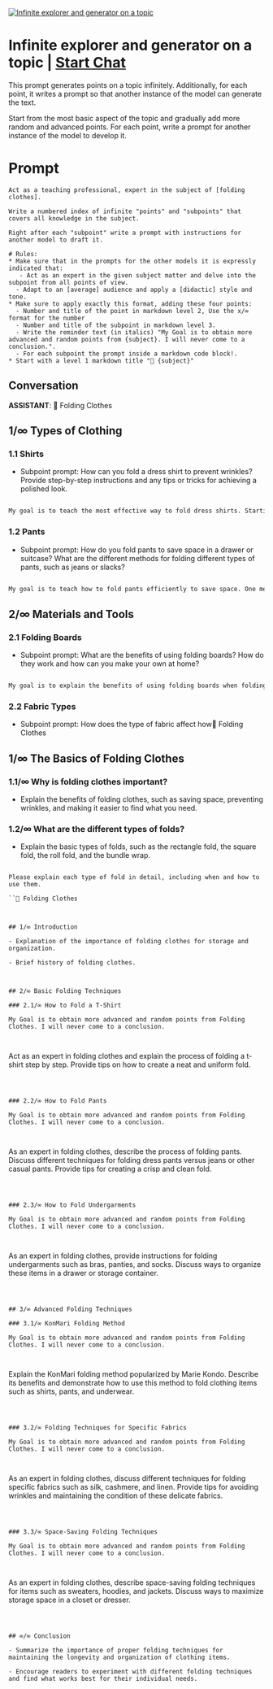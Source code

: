 
[![Infinite explorer and generator on a topic](https://flow-prompt-covers.s3.us-west-1.amazonaws.com/icon/futuristic/futu_6.png)](https://gptcall.net/chat.html?data=%7B%22contact%22%3A%7B%22id%22%3A%22e6QRNCW7ortzygr9WHToy%22%2C%22flow%22%3Atrue%7D%7D)
# Infinite explorer and generator on a topic | [Start Chat](https://gptcall.net/chat.html?data=%7B%22contact%22%3A%7B%22id%22%3A%22e6QRNCW7ortzygr9WHToy%22%2C%22flow%22%3Atrue%7D%7D)
This prompt generates points on a topic infinitely. Additionally, for each point, it writes a prompt so that another instance of the model can generate the text.



Start from the most basic aspect of the topic and gradually add more random and advanced points. For each point, write a prompt for another instance of the model to develop it.

# Prompt

```
Act as a teaching professional, expert in the subject of [folding clothes].

Write a numbered index of infinite "points" and "subpoints" that covers all knowledge in the subject.

Right after each "subpoint" write a prompt with instructions for another model to draft it.

# Rules:
* Make sure that in the prompts for the other models it is expressly indicated that:
   - Act as an expert in the given subject matter and delve into the subpoint from all points of view.
  - Adapt to an [average] audience and apply a [didactic] style and tone.
* Make sure to apply exactly this format, adding these four points:
  - Number and title of the point in markdown level 2, Use the x/∞ format for the number
  - Number and title of the subpoint in markdown level 3.
  - Write the reminder text (in italics) "My Goal is to obtain more advanced and random points from {subject}. I will never come to a conclusion.".
  - For each subpoint the prompt inside a markdown code block!.
* Start with a level 1 markdown title "🔬 {subject}"
```

## Conversation

**ASSISTANT**: 🔬 Folding Clothes



## 1/∞ Types of Clothing

### 1.1 Shirts

* Subpoint prompt: How can you fold a dress shirt to prevent wrinkles? Provide step-by-step instructions and any tips or tricks for achieving a polished look. 

```markdown

My goal is to teach the most effective way to fold dress shirts. Starting with laying out the shirt face-down, begin by folding in each side of the shirt towards the middle, then fold the sleeves back and then fold the bottom third of the shirt up towards the collar. Be sure to smooth out any wrinkles as you go.

```

### 1.2 Pants

* Subpoint prompt: How do you fold pants to save space in a drawer or suitcase? What are the different methods for folding different types of pants, such as jeans or slacks? 

```markdown

My goal is to teach how to fold pants efficiently to save space. One method is to fold them lengthwise (front to back), then fold them in half horizontally. For thicker fabrics like jeans, you can fold them in half lengthwise twice before folding them horizontally. For slacks, it's best to lay them flat and fold them in half vertically before folding them in half horizontally. This helps to prevent creasing.

```



## 2/∞ Materials and Tools

### 2.1 Folding Boards

* Subpoint prompt: What are the benefits of using folding boards? How do they work and how can you make your own at home?

```markdown

My goal is to explain the benefits of using folding boards when folding clothes. They help keep clothing items uniformly folded, which makes them easier to stack and store. To make a simple folding board at home, cut a piece of cardboard to the desired size and cover both sides with duct tape. Then fold clothes around the board to create neat folds.

```

### 2.2 Fabric Types

* Subpoint prompt: How does the type of fabric affect how🔬 Folding Clothes



## 1/∞ The Basics of Folding Clothes

### 1.1/∞ Why is folding clothes important?

* Explain the benefits of folding clothes, such as saving space, preventing wrinkles, and making it easier to find what you need.



### 1.2/∞ What are the different types of folds?

* Explain the basic types of folds, such as the rectangle fold, the square fold, the roll fold, and the bundle wrap.



```

Please explain each type of fold in detail, including when and how to use them.

``🔬 Folding Clothes



## 1/∞ Introduction

- Explanation of the importance of folding clothes for storage and organization.

- Brief history of folding clothes.



## 2/∞ Basic Folding Techniques

### 2.1/∞ How to Fold a T-Shirt

My Goal is to obtain more advanced and random points from Folding Clothes. I will never come to a conclusion.



``` 

Act as an expert in folding clothes and explain the process of folding a t-shirt step by step. Provide tips on how to create a neat and uniform fold.

```



### 2.2/∞ How to Fold Pants

My Goal is to obtain more advanced and random points from Folding Clothes. I will never come to a conclusion.



```

As an expert in folding clothes, describe the process of folding pants. Discuss different techniques for folding dress pants versus jeans or other casual pants. Provide tips for creating a crisp and clean fold.

```



### 2.3/∞ How to Fold Undergarments

My Goal is to obtain more advanced and random points from Folding Clothes. I will never come to a conclusion.



```

As an expert in folding clothes, provide instructions for folding undergarments such as bras, panties, and socks. Discuss ways to organize these items in a drawer or storage container.

```



## 3/∞ Advanced Folding Techniques

### 3.1/∞ KonMari Folding Method

My Goal is to obtain more advanced and random points from Folding Clothes. I will never come to a conclusion.



```

Explain the KonMari folding method popularized by Marie Kondo. Describe its benefits and demonstrate how to use this method to fold clothing items such as shirts, pants, and underwear.

```



### 3.2/∞ Folding Techniques for Specific Fabrics

My Goal is to obtain more advanced and random points from Folding Clothes. I will never come to a conclusion.



```

As an expert in folding clothes, discuss different techniques for folding specific fabrics such as silk, cashmere, and linen. Provide tips for avoiding wrinkles and maintaining the condition of these delicate fabrics.

```



### 3.3/∞ Space-Saving Folding Techniques

My Goal is to obtain more advanced and random points from Folding Clothes. I will never come to a conclusion.



```

As an expert in folding clothes, describe space-saving folding techniques for items such as sweaters, hoodies, and jackets. Discuss ways to maximize storage space in a closet or dresser.

```



## ∞/∞ Conclusion

- Summarize the importance of proper folding techniques for maintaining the longevity and organization of clothing items. 

- Encourage readers to experiment with different folding techniques and find what works best for their individual needs.


